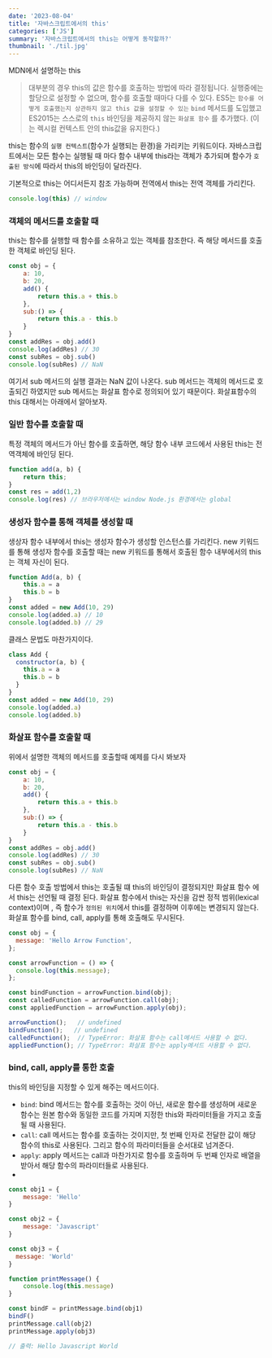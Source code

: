 ```yaml
---
date: '2023-08-04'
title: '자바스크립트에서의 this'
categories: ['JS']
summary: '자바스크립트에서의 this는 어떻게 동작할까?'
thumbnail: './til.jpg'
---
```


MDN에서 설명하는 this
> 대부분의 경우 this의 값은 함수를 호출하는 방법에 따라 결정됩니다. 실행중에는 할당으로 설정할 수 없으며, 함수를 호출할 때마다 다를 수 있다. ES5는 `함수를 어떻게 호출했는지 상관하지 않고 this 값을 설정할 수 있는` `bind` 메서드를 도입했고 ES2015는 스스로의 `this` 바인딩을 제공하지 않는 `화살표 함수` 를 추가했다. (이는 렉시컬 컨텍스트 안의 this값을 유지한다.)

this는 함수의 `실행 컨텍스트`(함수가 실행되는 환경)을 가리키는 키워드이다.
자바스크립트에서는 모든 함수는 실행될 때 마다 함수 내부에 this라는 객체가 추가되며 함수가 `호출된 방식`에 따라서 this의 바인딩이 달라진다.

기본적으로 this는 어디서든지 참조 가능하며 전역에서 this는 전역 객체를 가리킨다.
```js
console.log(this) // window
```

### 객체의 메서드를 호출할 때
this는 함수를 실행할 때 함수를 소유하고 있는 객체를 참조한다. 즉 해당 메서드를 호출한 객체로 바인딩 된다.

```js
const obj = {
	a: 10,
	b: 20,
	add() {
		return this.a + this.b
	},
	sub:() => {
		return this.a - this.b
	}
}
const addRes = obj.add()
console.log(addRes) // 30
const subRes = obj.sub()
console.log(subRes) // NaN
```

여기서 sub 메서드의 실행 결과는 NaN 값이 나온다. sub 메서드는 객체의 메서드로 호출되긴 하였지만 sub 메서드는 화살표 함수로 정의되어 있기 때문이다. 화살표함수의 this 대해서는 아래에서 알아보자.

### 일반 함수를 호출할 때
특정 객체의 메서드가 아닌 함수를 호출하면, 해당 함수 내부 코드에서 사용된 this는 전역객체에 바인딩 된다.
```js
function add(a, b) {
	return this;
}
const res = add(1,2)
console.log(res) // 브라우저에서는 window Node.js 환경에서는 global
```

### 생성자 함수를 통해 객체를 생성할 때
생상자 함수 내부에서 this는 생성자 함수가 생성할 인스턴스를 가리킨다.
new 키워드를 통해 생성자 함수를 호출할 때는 new 키워드를 통해서 호출된 함수 내부에서의 this는 객체 자신이 된다.

```js
function Add(a, b) {
	this.a = a
	this.b = b
}
const added = new Add(10, 29)
console.log(added.a) // 10
console.log(added.b) // 29
```

클래스 문법도 마찬가지이다.

```js
class Add {
  constructor(a, b) {
    this.a = a
    this.b = b  
  }
}
const added = new Add(10, 29)
console.log(added.a)
console.log(added.b)

```

### 화살표 함수를 호출할 때
위에서 설명한 객체의 메서드를 호출할때 예제를 다시 봐보자
```js
const obj = {
	a: 10,
	b: 20,
	add() {
		return this.a + this.b
	},
	sub:() => {
		return this.a - this.b
	}
}
const addRes = obj.add()
console.log(addRes) // 30
const subRes = obj.sub()
console.log(subRes) // NaN
```

다른 함수 호출 방법에서 this는 호출될 떄 this의 바인딩이 결정되지만 화살표 함수 에서 this는 선언될 때 결정 된다.
화살표 함수에서 this는 자신을 감싼 정적 범위(lexical context)이며 , 즉 함수가 `정의된 위치`에서 this를 결정하며 이후에는 변경되지 않는다. 
화살표 함수를 bind, call, apply를 통해 호출해도 무시된다.

```js
const obj = {
  message: 'Hello Arrow Function',
};

const arrowFunction = () => {
  console.log(this.message);
};

const bindFunction = arrowFunction.bind(obj);
const calledFunction = arrowFunction.call(obj);
const appliedFunction = arrowFunction.apply(obj);

arrowFunction();   // undefined
bindFunction();   // undefined
calledFunction();  // TypeError: 화살표 함수는 call메서드 사용할 수 없다.
appliedFunction(); // TypeError: 화살표 함수는 apply메서드 사용할 수 없다.

```

### bind, call, apply를 통한 호출
this의 바인딩을 지정할 수 있게 해주는 메서드이다.
- `bind`: bind 메서드는 함수를 호출하는 것이 아닌, 새로운 함수를 생성하며 새로운 함수는 원본 함수와 동일한 코드를 가지며 지정한 this와 파라미터들을 가지고 호출될 때 사용된다.
- `call`: call 메서드는 함수를 호출하는 것이지만, 첫 번째 인자로 전달한 값이 해당 함수의 this로 사용된다. 그리고 함수의 파라미터들을 순서대로 넘겨준다.
- `apply`: apply 메서드는 call과 마찬가지로 함수를 호출하며 두 번째 인자로 배열을 받아서 해당 함수의 파라미터들로 사용된다.
- 
```js
const obj1 = {
	message: 'Hello'
}

const obj2 = {
	message: 'Javascript'
}

const obj3 = {
  message: 'World'
}

function printMessage() {
	console.log(this.message)
}

const bindF = printMessage.bind(obj1)
bindF()
printMessage.call(obj2)
printMessage.apply(obj3)

// 출력: Hello Javascript World
```